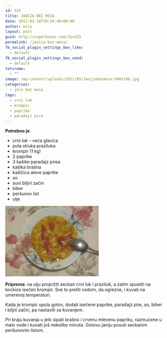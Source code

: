 ```yaml
---
id: 525
title: JANIJA BEZ MESA
date: 2011-05-10T10:24:40+00:00
author: mila
layout: post
guid: http://superkuvar.com/?p=525
permalink: /janija-bez-mesa/
fb_social_plugin_settings_box_like:
  - default
fb_social_plugin_settings_box_send:
  - default
totvreme:
  - ""
image: /wp-content/uploads/2011/05/Janijabezmesa-940x198.jpg
categories:
  - jela bez mesa
tags:
  - crni luk
  - krompir
  - paprike
  - paradajz pire
---
```

**Potrebno je**:

  * crni luk &#8211; veća glavica
  * pola struka praziluka
  * krompir (1 kg)
  * 2 paprike
  * 3 kašike paradajz pirea
  * kašika brašna
  * kašičica aleve paprike
  * so
  * suvi biljni začin
  * biber
  * peršunov list
  * ulje

<img class="alignnone size-medium wp-image-5399" src="/wp-content/uploads/2011/05/Janijabezmesa-1024x768.jpg" alt="Janijabezmesa" width="300" height="225" /> 

**Priprema**: na ulju propržiti seckan crni luk i praziluk, a zatim spustiti na kockice isečen krompir. Sve to preliti vodom, da ogrezne, i kuvati na umerenoj temperaturi.

Kada je krompir upola gotov, dodati isečene paprike, paradajz pire, so, biber i biljni začin, pa nastaviti sa kuvanjem.

Pri kraju kuvanja u jelo sipati brašno i crvenu mlevenu papriku, razmućene u malo vode i kuvati još nekoliko minuta. Gotovu janiju posuti seckanim peršunovim listom.